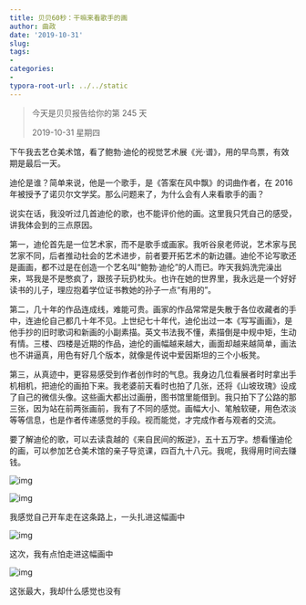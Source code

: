 ```yaml
---
title: 贝贝60秒：干嘛来看歌手的画
author: 曲政
date: '2019-10-31'
slug: 
tags:
- 
categories:
- 
typora-root-url: ../../static
---
```


>   今天是贝贝报告给你的第 245 天
>
>   2019-10-31 星期四

下午我去艺仓美术馆，看了鲍勃·迪伦的视觉艺术展《光·谱》，用的早鸟票，有效期是最后一天。

迪伦是谁？简单来说，他是一个歌手，是《答案在风中飘》的词曲作者，在 2016 年被授予了诺贝尔文学奖。那么问题来了，为什么会有人来看歌手的画？

说实在话，我没听过几首迪伦的歌，也不能评价他的画。这里我只凭自己的感受，讲我体会到的三点原因。

第一，迪伦首先是一位艺术家，而不是歌手或画家。我听谷泉老师说，艺术家与民艺家不同，后者推动社会的艺术进步，前者要开拓艺术的新边疆。迪伦不论写歌还是画画，都不过是在创造一个艺名叫“鲍勃‧迪伦”的人而已。昨天我妈洗完澡出来，骂我是不是憋疯了，跟孩子玩扔枕头。也许在她的世界里，我永远是一个好好读书的儿子，理应抱着学位证书教她的孙子一点“有用的”。

第二，几十年的作品连成线，难能可贵。画家的作品常常是失散于各位收藏者的手中，连迪伦自己都几十年不见。上世纪七十年代，迪伦出过一本《写写画画》，是他手抄的旧时歌词和新画的小副素描。英文书法我不懂，素描倒是中规中矩，生动有情。三楼、四楼是近期的作品，迪伦的画幅越来越大，画面却越来越简单，画法也不讲逼真，用色有好几个版本，就像是传说中爱因斯坦的三个小板凳。

第三，从真迹中，更容易感受到作者创作时的气息。我身边几位看展者时时拿出手机相机，把迪伦的画拍下来。我老婆前天看时也拍了几张，还将《山坡玫瑰》设成了自己的微信头像。这些画大都出过画册，图书馆里能借到。我只拍下了公路的那三张，因为站在前两张画前，我有了不同的感觉。画幅大小、笔触软硬，用色浓淡等等信息，也是作者传递感觉的手段。视而能觉，才完成作者与观者的交流。

要了解迪伦的歌，可以去读袁越的《来自民间的叛逆》，五十五万字。想看懂迪伦的画，可以参加艺仓美术馆的亲子导览课，四百九十八元。我呢，我得用时间去赚钱。

![img](/images/2019-10-31-%E8%B4%9D%E8%B4%9D60%E7%A7%92%EF%BC%9A%E5%B9%B2%E5%98%9B%E6%9D%A5%E7%9C%8B%E6%AD%8C%E6%89%8B%E7%9A%84%E7%94%BB/640-20200406142634722.jpeg)

![img](/images/2019-10-31-%E8%B4%9D%E8%B4%9D60%E7%A7%92%EF%BC%9A%E5%B9%B2%E5%98%9B%E6%9D%A5%E7%9C%8B%E6%AD%8C%E6%89%8B%E7%9A%84%E7%94%BB/640-20200406142633429.jpeg)

我感觉自己开车走在这条路上，一头扎进这幅画中



![img](/images/2019-10-31-%E8%B4%9D%E8%B4%9D60%E7%A7%92%EF%BC%9A%E5%B9%B2%E5%98%9B%E6%9D%A5%E7%9C%8B%E6%AD%8C%E6%89%8B%E7%9A%84%E7%94%BB/640-20200406142634552.jpeg)

这次，我有点怕走进这幅画中



![img](/images/2019-10-31-%E8%B4%9D%E8%B4%9D60%E7%A7%92%EF%BC%9A%E5%B9%B2%E5%98%9B%E6%9D%A5%E7%9C%8B%E6%AD%8C%E6%89%8B%E7%9A%84%E7%94%BB/640-20200406142634493.jpeg)

这张最大，我却什么感觉也没有
​